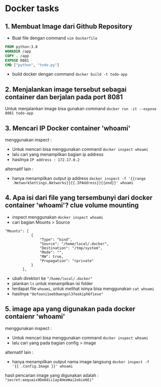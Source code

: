 
# Docker tasks




## 1. Membuat Image dari Github Repository
- Buat file dengan command `vim Dockerfile`
```Dockerfile
FROM python:3.8
WORKDIR /app
COPY . /app
EXPOSE 8081
CMD ["python", "todo.py"]
```
- build docker dengan command `docker build -t todo-app`

## 2. Menjalankan image tersebut sebagai container dan berjalan pada port 8081

Untuk menjalankan image bisa gunakan command `docker run -it --expose 8081 todo-app`
## 3. Mencari IP Docker container 'whoami'
menggunakan inspect :
- Untuk mencari bisa menggunakan command `docker inspect whoami`
- lalu cari yang menampilkan bagian ip address
- hasilnya `IP address : 172.17.0.2`

alternatif lain :
- hanya menampilkan output ip address `docker inspect -f '{{range .NetworkSettings.Networks}}{{.IPAddress}}{{end}}' whoami`




## 4. Apa isi dari file yang tersembunyi dari docker container 'whoami'? clue volume mounting

- inspect menggunakan `docker inspect whoami`
- cari bagian Mounts > Source
```
"Mounts": [
            {
                "Type": "bind",
                "Source": "/home/local/.docker",
                "Destination": "/tmp/system",
                "Mode": "",
                "RW": true,
                "Propagation": "rprivate"
            }
        ],
```
- ubah direktori ke `"/home/local/.docker"`
- jalankan `ls` untuk menampilkan isi folder
- terdapat file `whoami`, untuk melihat isinya bisa menggunakan `cat whoami`
- hasilnya `"Oofooni1eeb9aengol3feekiph6fieve"`
## 5. image apa yang digunakan pada docker contaienr 'whoami'
menggunakan inspect :
- Untuk mencari bisa menggunakan command `docker inspect whoami`
- lalu cari yang pada bagian config > image

alternatif lain :
- hanya menampilkan output nama image langsung
`docker inspect -f '{{ .Config.Image }}' whoami`

hasil pencarian image yang digunakan adalah : 
`"secret:aequaix9De6dii1ay4HeeWai2obie6Ei"`